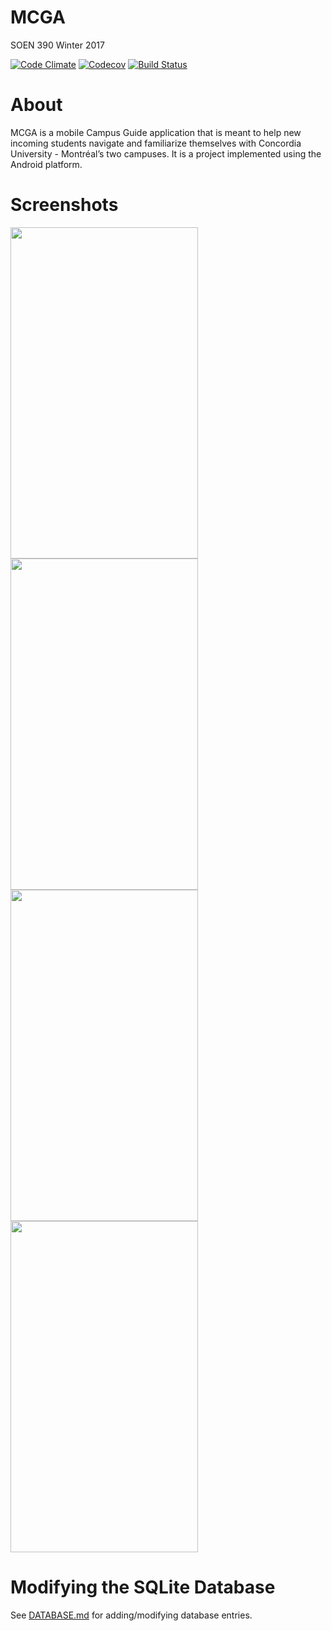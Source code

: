 # MCGA
SOEN 390 Winter 2017

[![Code Climate](https://codeclimate.com/github/Taimoorrana1/MCGA/badges/gpa.svg)](https://codeclimate.com/github/Taimoorrana1/MCGA)
[![Codecov](https://img.shields.io/codecov/c/github/Taimoorrana1/MCGA.svg)](https://codecov.io/gh/Taimoorrana1/MCGA)
[![Build Status](https://travis-ci.org/Taimoorrana1/MCGA.svg?branch=master)](https://travis-ci.org/Taimoorrana1/MCGA)

# About
MCGA is a mobile Campus Guide application that is meant to help new incoming students navigate and familiarize themselves with Concordia University - Montréal’s two campuses. It is a project implemented using the Android platform.

# Screenshots
<img src="https://github.com/Taimoorrana1/MCGA/raw/readme-nice-nice/screenshots/screen.4.png" width="300" height="530">
<img src="https://github.com/Taimoorrana1/MCGA/raw/readme-nice-nice/screenshots/screen.3.png" width="300" height="530">
<img src="https://github.com/Taimoorrana1/MCGA/raw/readme-nice-nice/screenshots/screen.2.png" width="300" height="530">
<img src="https://github.com/Taimoorrana1/MCGA/raw/readme-nice-nice/screenshots/screen.1.png" width="300" height="530">

# Modifying the SQLite Database
See [DATABASE.md](https://github.com/Taimoorrana1/MCGA/blob/master/DATABASE.md) for adding/modifying database entries.
